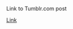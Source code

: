 Link to Tumblr.com post 

[Link](https://www.tumblr.com/blog/view/personhood2022/689226154637443072?source=share)

